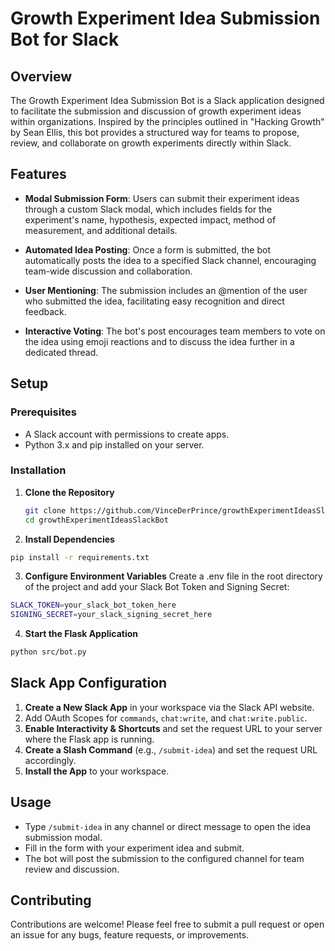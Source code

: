 # Growth Experiment Idea Submission Bot for Slack

## Overview

The Growth Experiment Idea Submission Bot is a Slack application designed to facilitate the submission and discussion of growth experiment ideas within organizations. Inspired by the principles outlined in "Hacking Growth" by Sean Ellis, this bot provides a structured way for teams to propose, review, and collaborate on growth experiments directly within Slack. 

## Features

- **Modal Submission Form**: Users can submit their experiment ideas through a custom Slack modal, which includes fields for the experiment's name, hypothesis, expected impact, method of measurement, and additional details.

- **Automated Idea Posting**: Once a form is submitted, the bot automatically posts the idea to a specified Slack channel, encouraging team-wide discussion and collaboration.

- **User Mentioning**: The submission includes an @mention of the user who submitted the idea, facilitating easy recognition and direct feedback.

- **Interactive Voting**: The bot's post encourages team members to vote on the idea using emoji reactions and to discuss the idea further in a dedicated thread.

## Setup

### Prerequisites

- A Slack account with permissions to create apps.
- Python 3.x and pip installed on your server.

### Installation

1. **Clone the Repository**

   ```bash
   git clone https://github.com/VinceDerPrince/growthExperimentIdeasSlackBot.git
   cd growthExperimentIdeasSlackBot
   ```

2. **Install Dependencies**
```bash
pip install -r requirements.txt
```
3. **Configure Environment Variables**
Create a .env file in the root directory of the project and add your Slack Bot Token and Signing Secret:
```bash
SLACK_TOKEN=your_slack_bot_token_here
SIGNING_SECRET=your_slack_signing_secret_here
```
4. **Start the Flask Application**
```bash
python src/bot.py
```

## Slack App Configuration
1. **Create a New Slack App** in your workspace via the Slack API website.
2. Add OAuth Scopes for `commands`, `chat:write`, and `chat:write.public`.
3. **Enable Interactivity & Shortcuts** and set the request URL to your server where the Flask app is running.
4. **Create a Slash Command** (e.g., `/submit-idea`) and set the request URL accordingly.
5. **Install the App** to your workspace.

## Usage
- Type `/submit-idea` in any channel or direct message to open the idea submission modal.
- Fill in the form with your experiment idea and submit.
- The bot will post the submission to the configured channel for team review and discussion.

## Contributing
Contributions are welcome! Please feel free to submit a pull request or open an issue for any bugs, feature requests, or improvements.